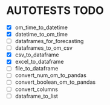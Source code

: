 # AUTOTESTS TODO

- [x] om_time_to_datetime
- [x] datetime_to_om_time
- [ ] dataframes_for_forecasting
- [ ] dataframes_to_om_csv
- [x] csv_to_dataframe
- [x] excel_to_dataframe
- [ ] file_to_dataframe
- [ ] convert_num_om_to_pandas
- [ ] convert_boolean_om_to_pandas
- [ ] convert_columns
- [ ] dataframe_to_list
